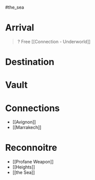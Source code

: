 > 
#the_sea 

# Arrival
> ?
Free [[Connection - Underworld]]
# Destination
> 
# Vault

# Connections
- [[Avignon]]
- [[Marrakech]]
# Reconnoitre
- [[Profane Weapon]]
- [[Heights]]
- [[the Sea]]